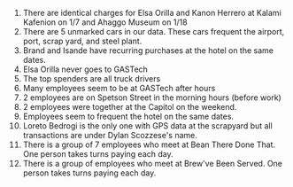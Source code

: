1. There are identical charges for Elsa Orilla and Kanon Herrero at Kalami Kafenion on 1/7 and Ahaggo Museum on 1/18
2. There are 5 unmarked cars in our data. These cars frequent the airport, port, scrap yard, and steel plant.
3. Brand and Isande have recurring purchases at the hotel on the same dates.
4. Elsa Orilla never goes to GASTech
5. The top spenders are all truck drivers
6. Many employees seem to be at GASTech after hours
7. 2 employees are on Spetson Street in the morning hours (before work)
8. 2 employees were together at the Capitol on the weekend.
9. Employees seem to frequent the hotel on the same dates.
10. Loreto Bedrogi is the only one with GPS data at the scrapyard but all transactions are under Dylan Scozzese's name.
11. There is a group of 7 employees who meet at Bean There Done That. One person takes turns paying each day.
12. There is a group of employees who meet at Brew've Been Served. One person takes turns paying each day.